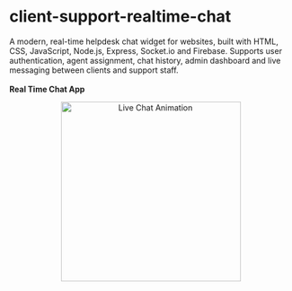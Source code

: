 # client-support-realtime-chat
A modern, real-time helpdesk chat widget for websites, built with HTML, CSS, JavaScript, Node.js, Express, Socket.io and Firebase. Supports user authentication, agent assignment, chat history, admin dashboard and live messaging between clients and support staff.
<br><br>
**Real Time Chat App**
<div align="center"> <img src="https://media.giphy.com/media/l0MYt5jPR6QX5pnqM/giphy.gif" alt="Live Chat Animation" width="320"/>  </div>
